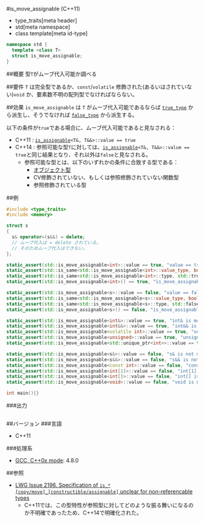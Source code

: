 #is_move_assignable (C++11)
* type_traits[meta header]
* std[meta namespace]
* class template[meta id-type]

```cpp
namespace std {
  template <class T>
  struct is_move_assignable;
}
```

##概要
型`T`がムーブ代入可能か調べる


##要件
`T` は完全型であるか、`const`/`volatile` 修飾された(あるいはされていない)`void` か、要素数不明の配列型でなければならない。


##効果
`is_move_assignable` は `T` がムーブ代入可能であるならば [`true_type`](./integral_constant-true_type-false_type.md) から派生し、そうでなければ [`false_type`](./integral_constant-true_type-false_type.md) から派生する。

以下の条件が`true`である場合に、ムーブ代入可能であると見なされる：

- C++11 : [`is_assignable`](./is_assignable.md)`<T&, T&&>::value == true`
- C++14 : 参照可能な型`T`に対しては、[`is_assignable`](./is_assignable.md)`<T&, T&&>::value == true`と同じ結果となり、それ以外は`false`と見なされる。
    - 参照可能な型とは、以下のいずれかの条件に合致する型である：
        - [オブジェクト型](./is_object.md)
        - CV修飾されていない、もしくは参照修飾されていない関数型
        - 参照修飾されている型

##例
```cpp
#include <type_traits>
#include <memory>

struct s
{
  s& operator=(s&&) = delete;
  // ムーブ代入は = delete されている。
  // そのためムーブ代入はできない。
};

static_assert(std::is_move_assignable<int>::value == true, "value == true, int is move assignable");
static_assert(std::is_same<std::is_move_assignable<int>::value_type, bool>::value, "value_type == bool");
static_assert(std::is_same<std::is_move_assignable<int>::type, std::true_type>::value, "type == true_type");
static_assert(std::is_move_assignable<int>() == true, "is_move_assignable<int>() == true");

static_assert(std::is_move_assignable<s>::value == false, "value == false, s is not move assignable");
static_assert(std::is_same<std::is_move_assignable<s>::value_type, bool>::value, "value_type == bool");
static_assert(std::is_same<std::is_move_assignable<s>::type, std::false_type>::value, "type == false_type");
static_assert(std::is_move_assignable<s>() == false, "is_move_assignable<int>() == false");

static_assert(std::is_move_assignable<int&>::value == true, "int& is move assignable");
static_assert(std::is_move_assignable<int&&>::value == true, "int&& is move assignable");
static_assert(std::is_move_assignable<volatile int>::value == true, "volatile int is move assignable");
static_assert(std::is_move_assignable<unsigned>::value == true, "unsigned is move assignable");
static_assert(std::is_move_assignable<std::unique_ptr<int>>::value == true, "std::unique_ptr<int> is move assignable");

static_assert(std::is_move_assignable<s&>::value == false, "s& is not move assignable");
static_assert(std::is_move_assignable<s&&>::value == false, "s&& is not move assignable");
static_assert(std::is_move_assignable<const int>::value == false, "const int is not move assignable");
static_assert(std::is_move_assignable<int[1]>::value == false, "int[1] is not move assignable");
static_assert(std::is_move_assignable<int[]>::value == false, "int[] is not move assignable");
static_assert(std::is_move_assignable<void>::value == false, "void is not move assignable");

int main(){}
```

###出力
```
```

##バージョン
###言語
- C++11

###処理系
- [GCC, C++0x mode](/implementation.md#gcc): 4.8.0


##参照
- [LWG Issue 2196. Specification of `is_*[copy/move]_[constructible/assignable]` unclear for non-referencable types](http://www.open-std.org/jtc1/sc22/wg21/docs/lwg-defects.html#2196)
    - C++11では、この型特性が参照型に対してどのような振る舞いになるのか不明確であったため、C++14で明確化された。

